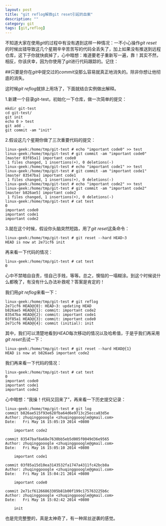 ```yaml
---
layout: post
title: "git reflog解救git reset引起的血案"
description: ""
category: git
tags: [git,reflog]
---
```


不知道大家在使用*git*的过程中有没有遇到这样一种情况：一不小心操作*git reset*的时候出错导致这几个星期辛辛苦苦写的代码全丢失了，加上如果没有推送到远程仓库，这下子你就快疯掉了，心中暗想：难道要老子重新写一遍，靠！其实不然，相反，你该庆幸，因为你使用了*git*进行代码跟踪的。记住：

##只要是你在*git*中提交过的*commit*没那么容易就真正地消失的。除非你想让他彻底的消失。  

这时候*git reflog*就排上用场了，下面就结合实例做出解释。  

1.新建一个目录git-test，初始化一下仓库，做一次简单的提交：  

	mkdir git-test  
	cd git-test/  
	git init  
	echo 0 > test  
	git add .  
	git commit -am "init"  

2.假设这几个星期你做了三次重要代码的提交：  

	linux-geek:/home/tmp/git-test # echo "important code0" >> test  
	linux-geek:/home/tmp/git-test # git commit -am "important code0"  
	[master 03f85a1] important code0  
	 1 files changed, 1 insertions(+), 0 deletions(-)  
	linux-geek:/home/tmp/git-test # echo "important code1" >> test     
	linux-geek:/home/tmp/git-test # git commit -am "important code1"  
	[master 83547ba] important code1  
	 1 files changed, 1 insertions(+), 0 deletions(-)  
	linux-geek:/home/tmp/git-test # echo "important code2" >> test     
	linux-geek:/home/tmp/git-test # git commit -am "important code2"  
	[master b826ae5] important code2  
	 1 files changed, 1 insertions(+), 0 deletions(-)   
	linux-geek:/home/tmp/git-test # cat test  
	0  
	important code0  
	important code1  
	important code2  

3.就在这个时候，假设你头脑突然短路，用了*git reset*这条命令：  

	linux-geek:/home/tmp/git-test # git reset --hard HEAD~3  
	HEAD is now at 2e71cf6 init  

再来看一下代码的情况：  

	linux-geek:/home/tmp/git-test # cat test
	0  

心中不禁暗自自责，怪自己手贱，等等。总之，懊恼的一塌糊涂。到这个时候说什么都晚了，有没有什么办法补救呢？答案是肯定的！  

我们用*git reflog*来看一下：  

	linux-geek:/home/tmp/git-test # git reflog
	2e71cf6 HEAD@{0}: HEAD~3: updating HEAD
	b826ae5 HEAD@{1}: commit: important code2
	83547ba HEAD@{2}: commit: important code1
	03f85a1 HEAD@{3}: commit: important code0
	2e71cf6 HEAD@{4}: commit (initial): init  

其中，我们可以清楚地看到*HEAD*每次移动的情况以及哈希值，于是乎我们再采用*git reset*去试一下：  

	linux-geek:/home/tmp/git-test # git reset --hard HEAD@{1}
	HEAD is now at b826ae5 important code2  

我们再来看一下代码的情况：  

	linux-geek:/home/tmp/git-test # cat test
	0
	important code0
	important code1
	important code2  

心中暗想：“我操！代码又回来了”，再来看一下历史提交记录：  

	linux-geek:/home/tmp/git-test # git log
	commit b826ae515f93e628fba64d6e9713c25ecca83d5e
	Author: zhuqinggooogle <zhuqinggooogle@gmail.com>
	Date:   Fri May 16 15:05:19 2014 +0800
	
	    important code2
	
	commit 83547baf8a68e7630bb5eb5d005f0049d36e9565
	Author: zhuqinggooogle <zhuqinggooogle@gmail.com>
	Date:   Fri May 16 15:05:10 2014 +0800
	
	    important code1
	
	commit 03f85a15d10ea3143532fa1747a4311fc42bcb8a
	Author: zhuqinggooogle <zhuqinggooogle@gmail.com>
	Date:   Fri May 16 15:04:21 2014 +0800
	
	    important code0
	
	commit 2e71cf61266863305b81b00f199c175763225b6c
	Author: zhuqinggooogle <zhuqinggooogle@gmail.com>
	Date:   Fri May 16 15:02:42 2014 +0800
	
	    init  

也是完完整整的，真是太神奇了，有一种屌丝逆袭的感觉。

